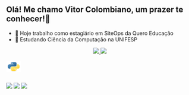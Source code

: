 ## Olá! Me chamo Vitor Colombiano, um prazer te conhecer!👋

- 🔭 Hoje trabalho como estagiário em SiteOps da Quero Educação
- 🌱 Estudando Ciência da Computação na UNIFESP

<div align="center">
  <a href="https://github.com/vitorColombiano">
  <img height="180em" src="https://github-readme-stats.vercel.app/api?username=vitorColombiano&show_icons=true&theme=dracula&include_all_commits=true&count_private=true"/>
  <img height="180em" src="https://github-readme-stats.vercel.app/api/top-langs/?username=vitorColombiano&layout=compact&langs_count=7&theme=dracula"/>
</div>
<div style="display: inline_block"><br>

  <img align="center" alt="Biel-Python" height="30" width="40" src="https://raw.githubusercontent.com/devicons/devicon/master/icons/python/python-original.svg">
</div>
  
##

  <div> 
  <a href="https://instagram.com/v_colombiano" target="_blank"><img src="https://img.shields.io/badge/-Instagram-%23E4405F?style=for-the-badge&logo=instagram&logoColor=white" target="_blank"></a>
  <a href = "mailto:vicolombiano69@gmail.com"><img src="https://img.shields.io/badge/-Gmail-%23333?style=for-the-badge&logo=gmail&logoColor=white" target="_blank"></a>
  <a href="https://www.linkedin.com/in/vitorcolombiano/" target="_blank"><img src="https://img.shields.io/badge/-LinkedIn-%230077B5?style=for-the-badge&logo=linkedin&logoColor=white" target="_blank"></a> 
    
   ##
 
